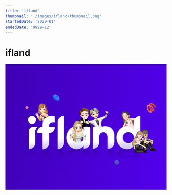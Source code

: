 ```yaml
---
title: 'ifland'
thumbnail: './images/ifland/thumbnail.png'
startedDate: '2020-01'
endedDate: '9999-12'
---
```


# ifland

![Git Commit Message Example](./images/ifland/thumbnail.png)
